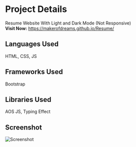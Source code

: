 # Project Details
Resume Website With Light and Dark Mode (Not Responsive) </br>
**Visit Now:** https://makerofdreams.github.io/Resume/

## Languages Used
HTML, CSS, JS
  
## Frameworks Used
Bootstrap

## Libraries Used
AOS JS, Typing Effect

## Screenshot 

<img src="https://i.ibb.co/Jz8QddH/Screenshot.png" alt="Screenshot" border="0">
